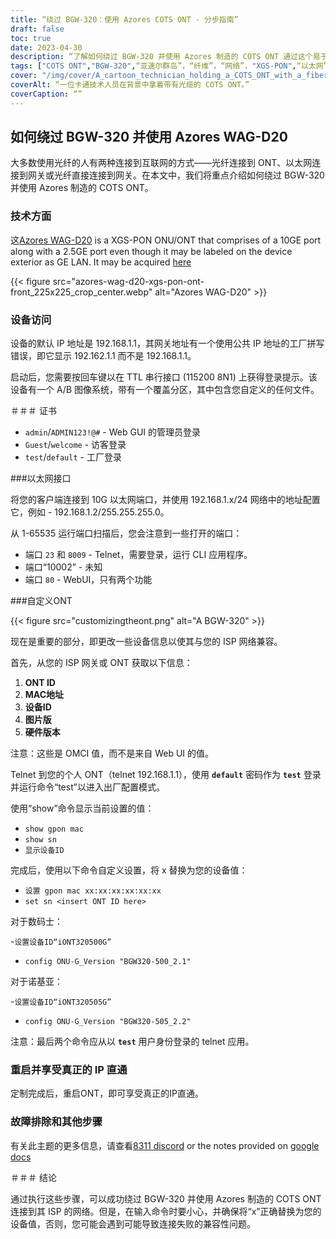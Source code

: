 ```yaml
---
title: “绕过 BGW-320：使用 Azores COTS ONT - 分步指南”
draft: false
toc: true
date: 2023-04-30
description: “了解如何绕过 BGW-320 并使用 Azores 制造的 COTS ONT 通过这个易于遵循的指南连接到您的 ISP 网络。”
tags: ["COTS ONT","BGW-320",“亚速尔群岛”，“纤维”，“网络”，"XGS-PON",“以太网”，“IP直通”，“定制”，"互联网服务提供商",“ONT ID”，“MAC地址”，“设备ID”，“图像版本”，“硬件版本”，“远程登录”，“命令行应用程序”，“网络图形用户界面”，“工厂配置模式”，“兼容性问题”]
cover: "/img/cover/A_cartoon_technician_holding_a_COTS_ONT_with_a_fiber_cable.png"
coverAlt: “一位卡通技术人员在背景中拿着带有光缆的 COTS ONT。”
coverCaption: “”
---
```


## 如何绕过 BGW-320 并使用 Azores WAG-D20

大多数使用光纤的人有两种连接到互联网的方式——光纤连接到 ONT、以太网连接到网关或光纤直接连接到网关。在本文中，我们将重点介绍如何绕过 BGW-320 并使用 Azores 制造的 COTS ONT。

### 技术方面

这[Azores WAG-D20](https://cdn.shopifycdn.net/s/files/1/0280/5153/8029/files/Azores_Product_Specification_-_WAG-D20_v0.6.pdf?v=1604914153) is a XGS-PON ONU/ONT that comprises of a 10GE port along with a 2.5GE port even though it may be labeled on the device exterior as GE LAN. It may be acquired [here](https://www.balticnetworks.com/products/azores-1x-10gbe-1x-2-5gbe-intel-based-xgspon-ont)

{{< figure src="azores-wag-d20-xgs-pon-ont-front_225x225_crop_center.webp" alt="Azores WAG-D20" >}}

### 设备访问

设备的默认 IP 地址是 192.168.1.1，其网关地址有一个使用公共 IP 地址的工厂拼写错误，即它显示 192.162.1.1 而不是 192.168.1.1。

启动后，您需要按回车键以在 TTL 串行接口 (115200 8N1) 上获得登录提示。该设备有一个 A/B 图像系统，带有一个覆盖分区，其中包含您自定义的任何文件。
 
＃＃＃ 证书

- `admin`/`ADMIN123!@#` - Web GUI 的管理员登录
- `Guest`/`welcome` - 访客登录
- `test`/`default` - 工厂登录

###以太网接口

将您的客户端连接到 10G 以太网端口，并使用 192.168.1.x/24 网络中的地址配置它，例如 - 192.168.1.2/255.255.255.0。

从 1-65535 运行端口扫描后，您会注意到一些打开的端口：

- 端口 `23` 和 `8009` - Telnet，需要登录，运行 CLI 应用程序。
- 端口“10002” - 未知
- 端口 `80` - WebUI，只有两个功能

###自定义ONT

{{< figure src="customizingtheont.png" alt="A BGW-320" >}}

现在是重要的部分，即更改一些设备信息以使其与您的 ISP 网络兼容。

首先，从您的 ISP 网关或 ONT 获取以下信息：

1. **ONT ID**
2. **MAC地址**
3. **设备ID**
4. **图片版**
5. **硬件版本**

注意：这些是 OMCI 值，而不是来自 Web UI 的值。

Telnet 到您的个人 ONT（telnet 192.168.1.1），使用 **`default`** 密码作为 **`test`** 登录并运行命令“test”以进入出厂配置模式。

使用“show”命令显示当前设置的值：

- `show gpon mac`
- `show sn`
- `显示设备ID`

完成后，使用以下命令自定义设置，将 x 替换为您的设备值：

- `设置 gpon mac xx:xx:xx:xx:xx:xx`
- `set sn <insert ONT ID here>`

对于数码士：

-`设置设备ID“iONT320500G”`
- `config ONU-G_Version "BGW320-500_2.1"`

对于诺基亚：

-`设置设备ID“iONT320505G”`
- `config ONU-G_Version "BGW320-505_2.2"`

注意：最后两个命令应从以 **`test`** 用户身份登录的 telnet 应用。

### 重启并享受真正的 IP 直通

定制完成后，重启ONT，即可享受真正的IP直通。

### 故障排除和其他步骤
有关此主题的更多信息，请查看[8311 discord](https://discord.gg/XbTWBbSG4p) or the notes provided on [google docs](https://docs.google.com/document/d/13gucfDOf8X9ptkj5BOg12V0xcqqDZDnvROJpW5CIpJ4/)

＃＃＃ 结论

通过执行这些步骤，可以成功绕过 BGW-320 并使用 Azores 制造的 COTS ONT 连接到其 ISP 的网络。但是，在输入命令时要小心，并确保将“x”正确替换为您的设备值，否则，您可能会遇到可能导致连接失败的兼容性问题。


